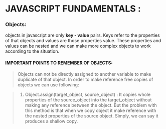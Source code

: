 # JAVASCRIPT FUNDAMENTALS : 
### Objects: 
objects in javascript are only **key - value** pairs. Keys refer to 
the properties of that objects and values are those properties value.
These properties and values can be nested and we can make more complex objects
to work according to the situation.
#### IMPORTANT POINTS TO REMEMBER OF OBJECTS:
> Objects can not be directly assigned to another variable to make duplicate of that
object. In order to make reference free copies of objects we can use following: 

> 1. Object.assign(target_object, source_object) : It copies whole properties of the 
source_object into the target_object without making any reference between the object.
But the problem with this method is that when we copy object it make reference with 
the nested properties of the source object. Simply, we can say it produces a shallow
copy.
